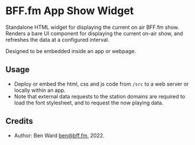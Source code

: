 # BFF.fm App Show Widget

Standalone HTML widget for displaying the current on air BFF.fm show. Renders a bare UI component for displaying the current on-air show, and refreshes the data at a configured interval.

Designed to be embedded inside an app or webpage.

## Usage

* Deploy or embed the html, css and js code from `/src` to a web server or locally within an app.
* Note that external data requests to the station domains are required to load the font stylesheet, and to request the now playing data.

## Credits

* Author: Ben Ward [ben@bff.fm](ben@bff.fm), 2022.

